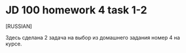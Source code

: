 # JD 100 homework 4 task 1-2

[RUSSIAN]

Здесь сделана 2 задача на выбор из домашнего задания номер 4 на курсе.
